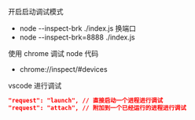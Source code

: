 开启启动调试模式

- node --inspect-brk ./index.js
  换端口
- node --inspect-brk=8888 ./index.js

使用 chrome 调试 node 代码

- chrome://inspect/#devices

vscode 进行调试

```json
"request": "launch", // 直接启动一个进程进行调试
"request": "attach", // 附加到一个已经运行的进程进行调试
```
